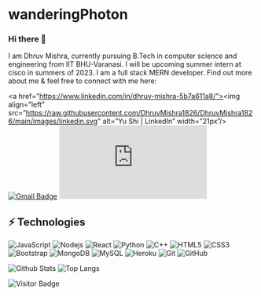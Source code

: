 # wanderingPhoton

### Hi there 👋

I am Dhruv Mishra, currently pursuing B.Tech in computer science and engineering from IIT BHU-Varanasi. I will be upcoming summer intern at cisco in summers of 2023. I am a full stack MERN developer. Find out more about me & feel free to connect with me here:

<a href=”https://www.linkedin.com/in/dhruv-mishra-5b7a611a8/"><img align=”left” src=”https://raw.githubusercontent.com/DhruvMishra1826/DhruvMishra1826/main/images/linkedin.svg" alt=”Yu Shi | LinkedIn” width=”21px”/></a>
[![Gmail Badge](https://img.shields.io/badge/-mishra.x.dhruv18@gmail.com-c14438?style=flat-square&logo=Gmail&logoColor=white&link=mailto:mishra.x.dhruv18@gmail.com)](mailto:mishra.x.dhruv18@gmail.com)
[![Facebook Badge](https://img.shields.io/badge/profile.php?id=100009168005339.2-1877F2?style=flat-square&logo=facebook&logoColor=white&link=https://www.facebook.com/profile.php?id=100009168005339/)](https://www.facebook.com/profile.php?id=100009168005339/)


## ⚡ Technologies

![JavaScript](https://img.shields.io/badge/-JavaScript-black?style=flat-square&logo=javascript)
![Nodejs](https://img.shields.io/badge/-Nodejs-black?style=flat-square&logo=Node.js)
![React](https://img.shields.io/badge/-React-black?style=flat-square&logo=react)
![Python](https://img.shields.io/badge/-Python-black?style=flat-square&logo=Python)
![C++](https://img.shields.io/badge/-C++-00599C?style=flat-square&logo=c)
![HTML5](https://img.shields.io/badge/-HTML5-E34F26?style=flat-square&logo=html5&logoColor=white)
![CSS3](https://img.shields.io/badge/-CSS3-1572B6?style=flat-square&logo=css3)
![Bootstrap](https://img.shields.io/badge/-Bootstrap-563D7C?style=flat-square&logo=bootstrap)
![MongoDB](https://img.shields.io/badge/-MongoDB-black?style=flat-square&logo=mongodb)
![MySQL](https://img.shields.io/badge/-MySQL-black?style=flat-square&logo=mysql)
![Heroku](https://img.shields.io/badge/-Heroku-430098?style=flat-square&logo=heroku)
![Git](https://img.shields.io/badge/-Git-black?style=flat-square&logo=git)
![GitHub](https://img.shields.io/badge/-GitHub-181717?style=flat-square&logo=github)


![Github Stats](https://github-readme-stats.vercel.app/api?username=Dhruv_Mishra_1826&count_private=true&show_icons=true&include_all_commits=true)
![Top Langs](https://github-readme-stats.vercel.app/api/top-langs/?username=Dhruv_Mishra_1826&hide=TeX&layout=compact)

![Visitor Badge](https://visitor-badge.laobi.icu/badge?page_id=ludehsar.ludehsar)
